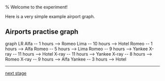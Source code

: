 % Welcome to the experiment!

Here is a very simple example airport graph.

## Airports practise graph

<div class="mermaid-access">
graph LR
  Alfa -- 1 hours --> Romeo
  Lima -- 10 hours --> Hotel
  Romeo -- 1 hours --> Alfa
  Romeo -- 5 hours --> Lima
  Romeo -- 9 hours --> Yankee
  X-ray -- 11 hours --> Hotel
  X-ray -- 11 hours --> Yankee
  X-ray -- 8 hours --> Romeo
  X-ray -- 9 hours --> Alfa
  Yankee -- 3 hours --> Hotel
</div>

---
[next stage](./task1prompt.html)

<!-- Required scripts for MermaidAccess -->
<script src="https://combinatronics.com/mermaid-js/mermaid/release/8.8.4/dist/mermaid.min.js"></script>
<script src="mermaid-access-elm.js"></script>
<script src="mermaid-access.js"></script>
<script>
    mermaidAccess.go(mermaidAccess.viewerMode, mermaidAccess.displayAccessibleOnly)
</script>
